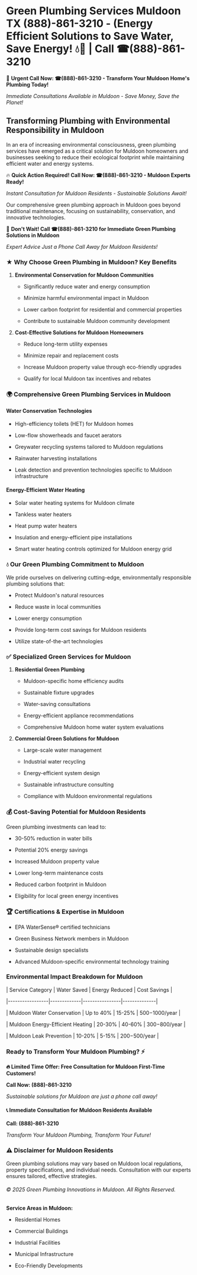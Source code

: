 # Green Plumbing Services Muldoon TX (888)-861-3210 - (Energy Efficient Solutions to Save Water, Save Energy! 💧🌿 | Call ☎(888)-861-3210

🚨 **Urgent Call Now: ☎(888)-861-3210 - Transform Your Muldoon Home's Plumbing Today!**
*Immediate Consultations Available in Muldoon - Save Money, Save the Planet!*

## Transforming Plumbing with Environmental Responsibility in Muldoon

In an era of increasing environmental consciousness, green plumbing services have emerged as a critical solution for Muldoon homeowners and businesses seeking to reduce their ecological footprint while maintaining efficient water and energy systems. 

🔥 **Quick Action Required! Call Now: ☎(888)-861-3210 - Muldoon Experts Ready!**
*Instant Consultation for Muldoon Residents - Sustainable Solutions Await!*

Our comprehensive green plumbing approach in Muldoon goes beyond traditional maintenance, focusing on sustainability, conservation, and innovative technologies.

🚨 **Don't Wait! Call ☎(888)-861-3210 for Immediate Green Plumbing Solutions in Muldoon**
*Expert Advice Just a Phone Call Away for Muldoon Residents!*

### ★ Why Choose Green Plumbing in Muldoon? Key Benefits

1. **Environmental Conservation for Muldoon Communities** 
   - Significantly reduce water and energy consumption
   - Minimize harmful environmental impact in Muldoon
   - Lower carbon footprint for residential and commercial properties
   - Contribute to sustainable Muldoon community development

2. **Cost-Effective Solutions for Muldoon Homeowners** 
   - Reduce long-term utility expenses
   - Minimize repair and replacement costs
   - Increase Muldoon property value through eco-friendly upgrades
   - Qualify for local Muldoon tax incentives and rebates

### 🌍 Comprehensive Green Plumbing Services in Muldoon

#### Water Conservation Technologies
- High-efficiency toilets (HET) for Muldoon homes
- Low-flow showerheads and faucet aerators
- Greywater recycling systems tailored to Muldoon regulations
- Rainwater harvesting installations
- Leak detection and prevention technologies specific to Muldoon infrastructure

#### Energy-Efficient Water Heating
- Solar water heating systems for Muldoon climate
- Tankless water heaters
- Heat pump water heaters
- Insulation and energy-efficient pipe installations
- Smart water heating controls optimized for Muldoon energy grid

### 💧 Our Green Plumbing Commitment to Muldoon

We pride ourselves on delivering cutting-edge, environmentally responsible plumbing solutions that:
- Protect Muldoon's natural resources
- Reduce waste in local communities
- Lower energy consumption
- Provide long-term cost savings for Muldoon residents
- Utilize state-of-the-art technologies

### ✅ Specialized Green Services for Muldoon

1. **Residential Green Plumbing**
   - Muldoon-specific home efficiency audits
   - Sustainable fixture upgrades
   - Water-saving consultations
   - Energy-efficient appliance recommendations
   - Comprehensive Muldoon home water system evaluations

2. **Commercial Green Solutions for Muldoon**
   - Large-scale water management
   - Industrial water recycling
   - Energy-efficient system design
   - Sustainable infrastructure consulting
   - Compliance with Muldoon environmental regulations

### 💰 Cost-Saving Potential for Muldoon Residents

Green plumbing investments can lead to:
- 30-50% reduction in water bills
- Potential 20% energy savings
- Increased Muldoon property value
- Lower long-term maintenance costs
- Reduced carbon footprint in Muldoon
- Eligibility for local green energy incentives

### 🏆 Certifications & Expertise in Muldoon

- EPA WaterSense® certified technicians
- Green Business Network members in Muldoon
- Sustainable design specialists
- Advanced Muldoon-specific environmental technology training

### Environmental Impact Breakdown for Muldoon

| Service Category | Water Saved | Energy Reduced | Cost Savings |
|-----------------|-------------|----------------|--------------|
| Muldoon Water Conservation | Up to 40% | 15-25% | $500-$1000/year |
| Muldoon Energy-Efficient Heating | 20-30% | 40-60% | $300-$800/year |
| Muldoon Leak Prevention | 10-20% | 5-15% | $200-$500/year |

### Ready to Transform Your Muldoon Plumbing? ⚡

**🔥 Limited Time Offer: Free Consultation for Muldoon First-Time Customers!**

**Call Now: (888)-861-3210**
*Sustainable solutions for Muldoon are just a phone call away!*

#### 📞 Immediate Consultation for Muldoon Residents Available

**Call: (888)-861-3210**
*Transform Your Muldoon Plumbing, Transform Your Future!*

### ⚠️ Disclaimer for Muldoon Residents

Green plumbing solutions may vary based on Muldoon local regulations, property specifications, and individual needs. Consultation with our experts ensures tailored, effective strategies.

###### © 2025 Green Plumbing Innovations in Muldoon. All Rights Reserved.

**Service Areas in Muldoon:** 
- Residential Homes
- Commercial Buildings
- Industrial Facilities
- Municipal Infrastructure
- Eco-Friendly Developments